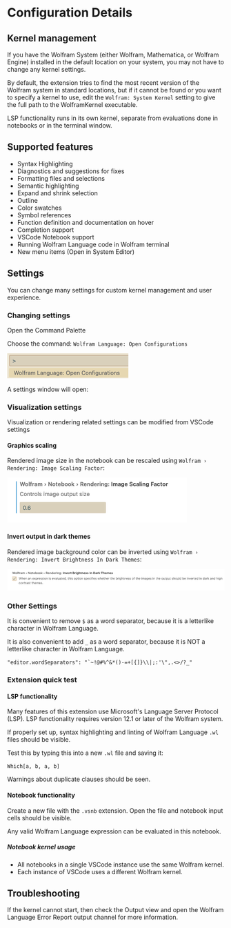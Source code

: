# Configuration Details

## Kernel management

If you have the Wolfram System (either Wolfram, Mathematica, or Wolfram Engine) installed in the default location on your system, you may not have to change any kernel settings. 

By default, the extension tries to find the most recent version of the Wolfram system in standard locations, but if it cannot be found or you want to specify a kernel to use, edit the `Wolfram: System Kernel` setting to give the full path to the WolframKernel executable.

LSP functionality runs in its own kernel, separate from evaluations done in notebooks or in the terminal window.

## Supported features

* Syntax Highlighting
* Diagnostics and suggestions for fixes
* Formatting files and selections
* Semantic highlighting
* Expand and shrink selection
* Outline
* Color swatches
* Symbol references
* Function definition and documentation on hover
* Completion support
* VSCode Notebook support
* Running Wolfram Language code in Wolfram terminal
* New menu items (Open in System Editor)

## Settings

You can change many settings for custom kernel management and user experience.

### Changing settings
Open the Command Palette

Choose the command:
`Wolfram Language: Open Configurations`

![open-config](../Docs/feature/open-config.png)

A settings window will open:

### Visualization settings
Visualization or rendering related settings can be modified from VSCode settings

#### Graphics scaling

Rendered image size in the notebook can be rescaled using `Wolfram › Rendering: Image Scaling Factor`:

![graphics-scaling](../Docs/visualization/graphics-scaling.png)

#### Invert output in dark themes
Rendered image background color can be inverted using `Wolfram › Rendering: Invert Brightness In Dark Themes`:

![invert-theme](../Docs/visualization/invert-theme.png)

### Other Settings

It is convenient to remove `$` as a word separator, because it is a letterlike character in Wolfram Language.

It is also convenient to add `_` as a word separator, because it is NOT a letterlike character in Wolfram Language.
```
"editor.wordSeparators": "`~!@#%^&*()-=+[{]}\\|;:'\",.<>/?_"
```



### Extension quick test

#### LSP functionality

Many features of this extension use Microsoft's Language Server Protocol (LSP). LSP functionality requires version 12.1 or later of the Wolfram system.

If properly set up, syntax highlighting and linting of Wolfram Language `.wl` files should be visible.

Test this by typing this into a new `.wl` file and saving it:
```
Which[a, b, a, b]
```

Warnings about duplicate clauses should be seen.


#### Notebook functionality

Create a new file with the `.vsnb` extension. Open the file and notebook input cells should be visible.

Any valid Wolfram Language expression can be evaluated in this notebook.

##### Notebook kernel usage


* All notebooks in a single VSCode instance use the same Wolfram kernel.
* Each instance of VSCode uses a different Wolfram kernel.


## Troubleshooting

If the kernel cannot start, then check the Output view and open the Wolfram Language Error Report output channel for more information.
